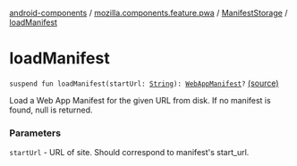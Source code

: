 [android-components](../../index.md) / [mozilla.components.feature.pwa](../index.md) / [ManifestStorage](index.md) / [loadManifest](./load-manifest.md)

# loadManifest

`suspend fun loadManifest(startUrl: `[`String`](https://kotlinlang.org/api/latest/jvm/stdlib/kotlin/-string/index.html)`): `[`WebAppManifest`](../../mozilla.components.concept.engine.manifest/-web-app-manifest/index.md)`?` [(source)](https://github.com/mozilla-mobile/android-components/blob/master/components/feature/pwa/src/main/java/mozilla/components/feature/pwa/ManifestStorage.kt#L30)

Load a Web App Manifest for the given URL from disk.
If no manifest is found, null is returned.

### Parameters

`startUrl` - URL of site. Should correspond to manifest's start_url.